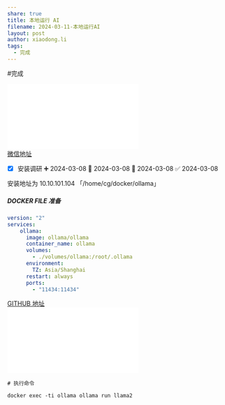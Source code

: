 ```yaml
---  
share: true  
title: 本地运行 AI  
filename: 2024-03-11-本地运行AI  
layout: post  
author: xiaodong.li  
tags:  
  - 完成  
---  
```

  
  
#完成   
  
![43.7k star! 轻松在本地运行Llama2、Gemma等多种大模型，无需GPU！ (2024_3_8 上午10_54_45).html](./%E7%94%9F%E6%B4%BB/%E9%99%84%E4%BB%B6/43.7k%20star!%20%E8%BD%BB%E6%9D%BE%E5%9C%A8%E6%9C%AC%E5%9C%B0%E8%BF%90%E8%A1%8CLlama2%E3%80%81Gemma%E7%AD%89%E5%A4%9A%E7%A7%8D%E5%A4%A7%E6%A8%A1%E5%9E%8B%EF%BC%8C%E6%97%A0%E9%9C%80GPU%EF%BC%81%20(2024_3_8%20%E4%B8%8A%E5%8D%8810_54_45).html.md)  
[微信地址](https://mp.weixin.qq.com/s/CqtvMA5jjJivudcHyd2Mag)  
  
  
- [x] 安装调研 ➕ 2024-03-08 🛫 2024-03-08 📅 2024-03-08 ✅ 2024-03-08  
  
安装地址为 10.10.101.104 「/home/cg/docker/ollama」  
##### DOCKER FILE 准备  
  
```yaml  
version: "2"  
services:  
    ollama:  
      image: ollama/ollama  
      container_name: ollama  
      volumes:  
        - ./volumes/ollama:/root/.ollama  
      environment:  
        TZ: Asia/Shanghai  
      restart: always  
      ports:  
        - "11434:11434"  
```  
  
  
[GITHUB 地址](https://hub.docker.com/r/ollama/ollama)  
![ollama_ollama - Docker Image _ Docker Hub (2024_3_8 上午11_05_58).html](./%E7%94%9F%E6%B4%BB/%E9%99%84%E4%BB%B6/ollama_ollama%20-%20Docker%20Image%20_%20Docker%20Hub%20(2024_3_8%20%E4%B8%8A%E5%8D%8811_05_58).html.md)  
  
```shell  
# 执行命令  
  
docker exec -ti ollama ollama run llama2  
```  
  
